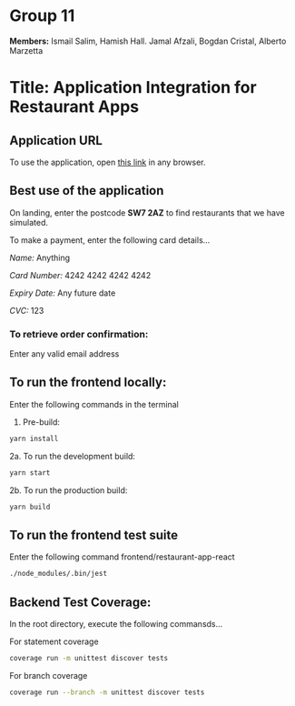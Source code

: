 # Group 11
**Members:** Ismail Salim, Hamish Hall. Jamal Afzali, Bogdan Cristal, Alberto Marzetta
# Title: Application Integration for Restaurant Apps

## Application URL
To use the application, open [this link](http://production.dolxjcfav4ei2.amplifyapp.com) in any browser.

## Best use of the application
On landing, enter the postcode **SW7 2AZ** to find restaurants that we have simulated.

To make a payment, enter the following card details...

*Name:* Anything

*Card Number:* 4242 4242 4242 4242

*Expiry Date:* Any future date

*CVC:* 123

### To retrieve order confirmation:
Enter any valid email address

## To run the frontend locally:
Enter the following commands in the terminal

1. Pre-build: 
```bash
yarn install
```

2a. To run the development build:
```bash
yarn start
```

2b. To run the production build:
```bash
yarn build
```

## To run the frontend test suite
Enter the following command frontend/restaurant-app-react
```bash
./node_modules/.bin/jest
```

## Backend Test Coverage:
In the root directory, execute the following commansds...

For statement coverage
```bash
coverage run -m unittest discover tests
```
For branch coverage
```bash
coverage run --branch -m unittest discover tests
```
